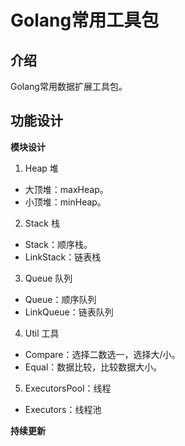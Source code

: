 # Golang常用工具包

## 介绍
Golang常用数据扩展工具包。

## 功能设计

**模块设计**
1. Heap 堆
- 大顶堆：maxHeap。
- 小顶堆：minHeap。
2. Stack 栈
- Stack：顺序栈。
- LinkStack：链表栈
3. Queue 队列
- Queue：顺序队列
- LinkQueue：链表队列
4. Util 工具
- Compare：选择二数选一，选择大/小。
- Equal：数据比较，比较数据大小。
5. ExecutorsPool：线程
- Executors：线程池

**持续更新**

